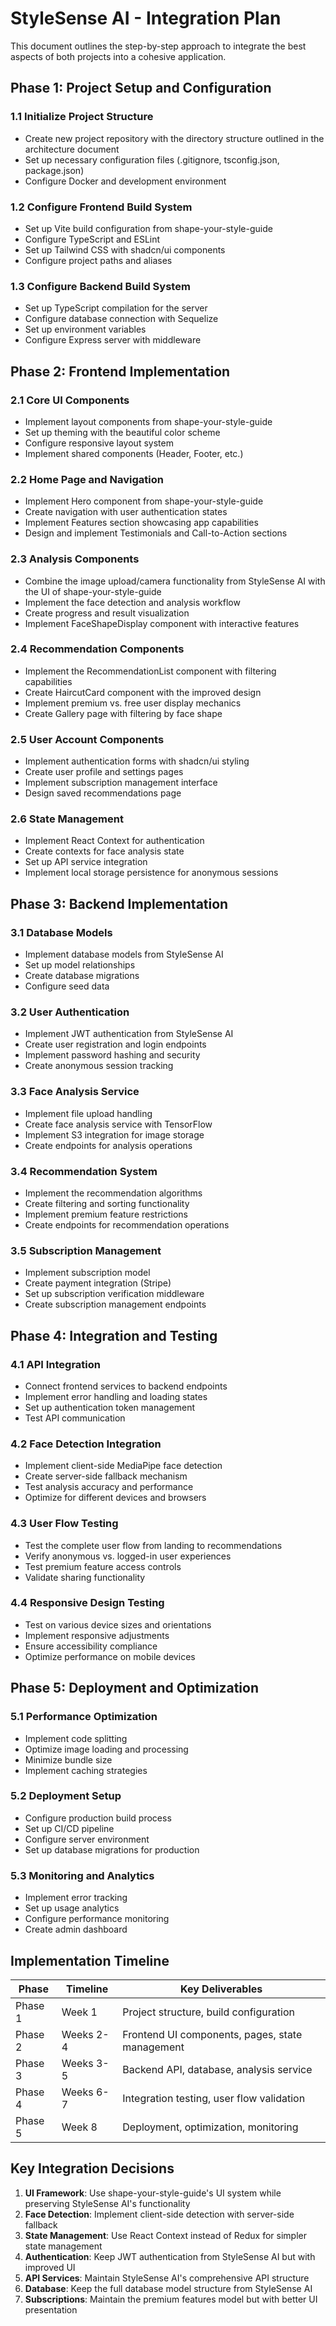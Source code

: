 # StyleSense AI - Integration Plan

This document outlines the step-by-step approach to integrate the best aspects of both projects into a cohesive application.

## Phase 1: Project Setup and Configuration

### 1.1 Initialize Project Structure
- Create new project repository with the directory structure outlined in the architecture document
- Set up necessary configuration files (.gitignore, tsconfig.json, package.json)
- Configure Docker and development environment

### 1.2 Configure Frontend Build System
- Set up Vite build configuration from shape-your-style-guide
- Configure TypeScript and ESLint
- Set up Tailwind CSS with shadcn/ui components
- Configure project paths and aliases

### 1.3 Configure Backend Build System
- Set up TypeScript compilation for the server
- Configure database connection with Sequelize
- Set up environment variables
- Configure Express server with middleware

## Phase 2: Frontend Implementation

### 2.1 Core UI Components
- Implement layout components from shape-your-style-guide
- Set up theming with the beautiful color scheme
- Configure responsive layout system
- Implement shared components (Header, Footer, etc.)

### 2.2 Home Page and Navigation
- Implement Hero component from shape-your-style-guide
- Create navigation with user authentication states
- Implement Features section showcasing app capabilities
- Design and implement Testimonials and Call-to-Action sections

### 2.3 Analysis Components
- Combine the image upload/camera functionality from StyleSense AI with the UI of shape-your-style-guide
- Implement the face detection and analysis workflow
- Create progress and result visualization
- Implement FaceShapeDisplay component with interactive features

### 2.4 Recommendation Components
- Implement the RecommendationList component with filtering capabilities
- Create HaircutCard component with the improved design
- Implement premium vs. free user display mechanics
- Create Gallery page with filtering by face shape

### 2.5 User Account Components
- Implement authentication forms with shadcn/ui styling
- Create user profile and settings pages
- Implement subscription management interface
- Design saved recommendations page

### 2.6 State Management
- Implement React Context for authentication
- Create contexts for face analysis state
- Set up API service integration
- Implement local storage persistence for anonymous sessions

## Phase 3: Backend Implementation

### 3.1 Database Models
- Implement database models from StyleSense AI
- Set up model relationships
- Create database migrations
- Configure seed data

### 3.2 User Authentication
- Implement JWT authentication from StyleSense AI
- Create user registration and login endpoints
- Implement password hashing and security
- Create anonymous session tracking

### 3.3 Face Analysis Service
- Implement file upload handling
- Create face analysis service with TensorFlow
- Implement S3 integration for image storage
- Create endpoints for analysis operations

### 3.4 Recommendation System
- Implement the recommendation algorithms
- Create filtering and sorting functionality
- Implement premium feature restrictions
- Create endpoints for recommendation operations

### 3.5 Subscription Management
- Implement subscription model
- Create payment integration (Stripe)
- Set up subscription verification middleware
- Create subscription management endpoints

## Phase 4: Integration and Testing

### 4.1 API Integration
- Connect frontend services to backend endpoints
- Implement error handling and loading states
- Set up authentication token management
- Test API communication

### 4.2 Face Detection Integration
- Implement client-side MediaPipe face detection
- Create server-side fallback mechanism
- Test analysis accuracy and performance
- Optimize for different devices and browsers

### 4.3 User Flow Testing
- Test the complete user flow from landing to recommendations
- Verify anonymous vs. logged-in user experiences
- Test premium feature access controls
- Validate sharing functionality

### 4.4 Responsive Design Testing
- Test on various device sizes and orientations
- Implement responsive adjustments
- Ensure accessibility compliance
- Optimize performance on mobile devices

## Phase 5: Deployment and Optimization

### 5.1 Performance Optimization
- Implement code splitting
- Optimize image loading and processing
- Minimize bundle size
- Implement caching strategies

### 5.2 Deployment Setup
- Configure production build process
- Set up CI/CD pipeline
- Configure server environment
- Set up database migrations for production

### 5.3 Monitoring and Analytics
- Implement error tracking
- Set up usage analytics
- Configure performance monitoring
- Create admin dashboard

## Implementation Timeline

| Phase | Timeline | Key Deliverables |
|-------|----------|------------------|
| Phase 1 | Week 1 | Project structure, build configuration |
| Phase 2 | Weeks 2-4 | Frontend UI components, pages, state management |
| Phase 3 | Weeks 3-5 | Backend API, database, analysis service |
| Phase 4 | Weeks 6-7 | Integration testing, user flow validation |
| Phase 5 | Week 8 | Deployment, optimization, monitoring |

## Key Integration Decisions

1. **UI Framework**: Use shape-your-style-guide's UI system while preserving StyleSense AI's functionality
2. **Face Detection**: Implement client-side detection with server-side fallback
3. **State Management**: Use React Context instead of Redux for simpler state management
4. **Authentication**: Keep JWT authentication from StyleSense AI but with improved UI
5. **API Services**: Maintain StyleSense AI's comprehensive API structure
6. **Database**: Keep the full database model structure from StyleSense AI
7. **Subscriptions**: Maintain the premium features model but with better UI presentation